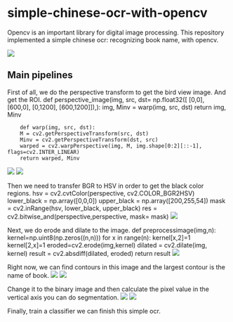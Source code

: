 # simple-chinese-ocr-with-opencv

Opencv is an important library for digital image processing. This repository implemented a simple chinese ocr: recognizing book name, with opencv.

![](https://github.com/BoXiao123/simple-chinese-ocr-with-opencv/raw/master/imgs/1.png)

## Main pipelines

First of all, we do the perspective transform to get the bird view image. And get the ROI.
		def perspective_image(img,
                      src,
                      dst= np.float32([
                            [0,0],
                            [600,0],
                            [0,1200],
                            [600,1200]]),):
		img, Minv = warp(img, src, dst)
		return img, Minv
		
		def warp(img, src, dst):
		M = cv2.getPerspectiveTransform(src, dst)
		Minv = cv2.getPerspectiveTransform(dst, src)
		warped = cv2.warpPerspective(img, M, img.shape[0:2][::-1], flags=cv2.INTER_LINEAR)
		return warped, Minv
		
![](https://github.com/BoXiao123/simple-chinese-ocr-with-opencv/raw/master/imgs/1.jpg)
![](https://github.com/BoXiao123/simple-chinese-ocr-with-opencv/raw/master/imgs/2.jpg)

Then we need to transfer BGR to HSV in order to get the black color regions.
		hsv = cv2.cvtColor(perspective, cv2.COLOR_BGR2HSV)
        lower_black = np.array([0,0,0])
        upper_black = np.array([200,255,54])
        mask = cv2.inRange(hsv, lower_black, upper_black)
        res = cv2.bitwise_and(perspective,perspective, mask= mask)
![](https://github.com/BoXiao123/simple-chinese-ocr-with-opencv/raw/master/imgs/3.jpg)

Next, we do erode and dilate to the image.
		def preprocessimage(img,n):
			kernel=np.uint8(np.zeros((n,n)))
			for x in range(n):
				kernel[x,2]=1
				kernel[2,x]=1
			eroded=cv2.erode(img,kernel)
			dilated = cv2.dilate(img, kernel)
			result = cv2.absdiff(dilated, eroded)
			return result
![](https://github.com/BoXiao123/simple-chinese-ocr-with-opencv/raw/master/imgs/4.jpg)

Right now, we can find contours in this image and the largest contour is the name of book.
![](https://github.com/BoXiao123/simple-chinese-ocr-with-opencv/raw/master/imgs/5.jpg)
![](https://github.com/BoXiao123/simple-chinese-ocr-with-opencv/raw/master/imgs/6.jpg)

Change it to the binary image and then calculate the pixel value in the vertical axis you can do segmentation.
![](https://github.com/BoXiao123/simple-chinese-ocr-with-opencv/raw/master/imgs/7.jpg)
![](https://github.com/BoXiao123/simple-chinese-ocr-with-opencv/raw/master/imgs/2.png)

Finally, train a classifier we can finish this simple ocr.

